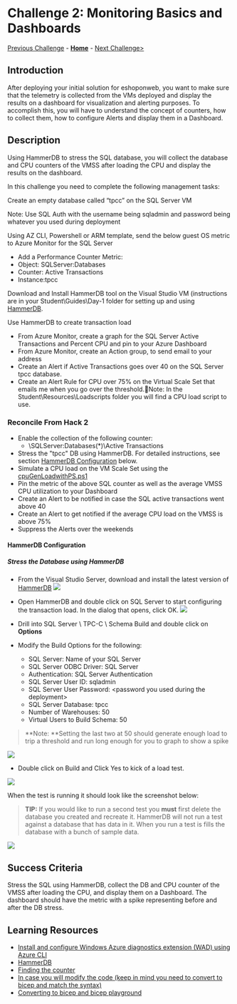 # Challenge 2: Monitoring Basics and Dashboards

[Previous Challenge](./01-Alerts-Activity-Logs-And-Service-Health.md) - **[Home](../README.md)** - [Next Challenge>](./03-Azure-Monitor-For-Virtual-Machines.md)

## Introduction
After deploying your initial solution for eshoponweb, you want to make sure that the telemetry is collected from the VMs deployed and display the results on a dashboard for visualization and alerting purposes. To accomplish this, you will have to understand the concept of counters, how to collect them, how to configure Alerts and display them in a Dashboard.    

## Description

Using HammerDB to stress the SQL database, you will collect the database and CPU counters of the VMSS after loading the CPU and display the results on the dashboard.
 
In this challenge you need to complete the following management tasks:

Create an empty database called “tpcc” on the SQL Server VM

Note: Use SQL Auth with the username being sqladmin and password being whatever you used during deployment

Using AZ CLI, Powershell or ARM template, send the below guest OS metric to Azure Monitor for the SQL Server
- Add a Performance Counter Metric:
- Object: SQLServer:Databases
- Counter: Active Transactions
- Instance:tpcc

Download and Install HammerDB tool on the Visual Studio VM (instructions are in your Student\Guides\Day-1 folder for setting up and using [HammerDB](www.hammerdb.com).

Use HammerDB to create transaction load
- From Azure Monitor, create a graph for the SQL Server Active Transactions and Percent CPU and pin to your Azure Dashboard
- From Azure Monitor, create an Action group, to send email to your address
- Create an Alert if Active Transactions goes over 40 on the SQL Server tpcc database.
- Create an Alert Rule for CPU over 75% on the Virtual Scale Set that emails me when you go over the threshold.Note: In the Student\Resources\Loadscripts folder you will find a CPU load script to use.

### Reconcile From Hack 2
- Enable the collection of the following counter:
	- \SQLServer:Databases(*)\Active Transactions
- Stress the "tpcc" DB using HammerDB. For detailed instructions, see section [HammerDB Configuration]() below.
- Simulate a CPU load on the VM Scale Set using the [cpuGenLoadwithPS.ps1](https://github.com/msghaleb/AzureMonitorHackathon/blob/master/sources/Loadscripts/cpuGenLoadwithPS.ps1)
- Pin the metric of the above SQL counter as well as the average VMSS CPU utilization to your Dashboard
- Create an Alert to be notified in case the SQL active transactions went above 40
- Create an Alert to get notified if the average CPU load on the VMSS is above 75%
- Suppress the Alerts over the weekends

#### HammerDB Configuration

##### Stress the Database using HammerDB 
- From the Visual Studio Server, download and install the latest version of [HammerDB](http://www.hammerdb.com/)
  ![](https://github.com/msghaleb/AzureMonitorHackathon/raw/master/images/image13.png)    
- Open HammerDB and double click on SQL Server to start configuring the transaction load. In the dialog that opens, click OK.
![](https://github.com/msghaleb/AzureMonitorHackathon/raw/master/images/image18.png)   

- Drill into SQL Server \\ TPC-C \\ Schema Build and double click on **Options**
- Modify the Build Options for the following:
	- SQL Server: Name of your SQL Server
	- SQL Server ODBC Driver: SQL Server
	- Authentication: SQL Server Authentication
	- SQL Server User ID: sqladmin
	- SQL Server User Password: \<password  you  used during the deployment\>
	- SQL Server Database: tpcc
	- Number of Warehouses: 50
	- Virtual Users to Build Schema: 50  
>**Note: **Setting the last two at 50 should generate enough load to trip a threshold and run long enough for you to graph to show a spike

  
![](https://github.com/msghaleb/AzureMonitorHackathon/raw/master/images/image19.png)
  
- Double click on Build and Click Yes to kick of a load test.
  
![](https://github.com/msghaleb/AzureMonitorHackathon/raw/master/images/image20.png)
  
When the test is running it should look like the screenshot below:
>**TIP:** If you would like to run a second test you **must** first delete the database you created and recreate it. HammerDB will not run a test against a database that has data in it. When you run a test is fills the database with a bunch of sample data.
  

![](https://github.com/msghaleb/AzureMonitorHackathon/raw/master/images/image21.png) 


## Success Criteria

Stress the SQL using HammerDB, collect the DB and CPU counter of the VMSS after loading the CPU, and display them on a Dashboard. The dashboard should have the metric with a spike representing before and after the DB stress.

## Learning Resources

- [Install and configure Windows Azure diagnostics extension (WAD) using Azure CLI](https://docs.microsoft.com/en-us/azure/azure-monitor/platform/diagnostics-extension-windows-install#azure-cli-deployment)
- [HammerDB](https://www.hammerdb.com)
- [Finding the counter](https://docs.microsoft.com/en-us/powershell/module/microsoft.powershell.diagnostics/get-counter?view=powershell-5.1)
- [In case you will modify the code (keep in mind you need to convert to bicep and match the syntax)](https://docs.microsoft.com/en-us/azure/azure-monitor/essentials/collect-custom-metrics-guestos-resource-manager-vm)
- [Converting to bicep and bicep playground](https://docs.microsoft.com/en-us/azure/azure-resource-manager/templates/bicep-decompile?tabs=azure-cli)

